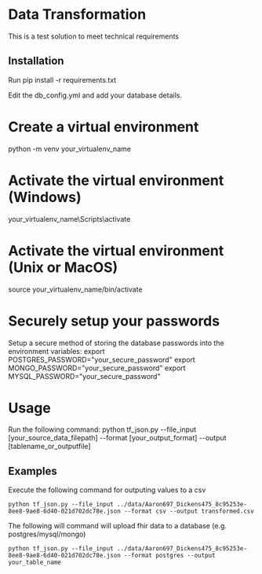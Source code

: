 # Data Transformation
This is a test solution to meet technical requirements


## Installation
Run pip install -r requirements.txt

Edit the db_config.yml and add your database details.

# Create a virtual environment
python -m venv your_virtualenv_name

# Activate the virtual environment (Windows)
your_virtualenv_name\Scripts\activate

# Activate the virtual environment (Unix or MacOS)
source your_virtualenv_name/bin/activate


# Securely setup your passwords

Setup a secure method of storing the database passwords into the environment variables: 
	export POSTGRES_PASSWORD="your_secure_password"
	export MONGO_PASSWORD="your_secure_password"
	export MYSQL_PASSWORD="your_secure_password"


# Usage
Run the following command:
	python tf_json.py --file_input [your_source_data_filepath] --format [your_output_format] --output [tablename_or_outputfile]

## Examples

Execute the following command for outputing values to a csv

	python tf_json.py --file_input ../data/Aaron697_Dickens475_8c95253e-8ee8-9ae8-6d40-021d702dc78e.json --format csv --output transformed.csv

The following will command will upload fhir data to a database (e.g. postgres/mysql/mongo)

	python tf_json.py --file_input ../data/Aaron697_Dickens475_8c95253e-8ee8-9ae8-6d40-021d702dc78e.json --format postgres --output your_table_name

